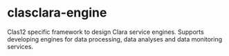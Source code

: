 # clasclara-engine

Clas12 specific framework to design Clara service engines. Supports
developing engines for data processing, data analyses and data monitoring
services.
